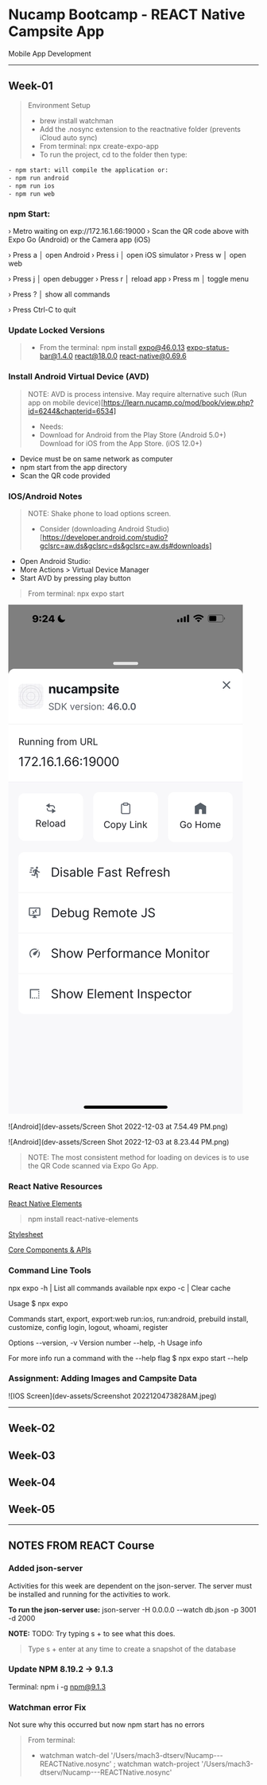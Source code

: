 # Nucamp Bootcamp - REACT Native Campsite App
 Mobile App Development

---
## Week-01
> Environment Setup
>- brew install watchman
>- Add the .nosync extension to the reactnative folder (prevents iCloud auto sync)
>- From terminal: npx create-expo-app
>- To run the project, cd to the folder then type:

```
- npm start: will compile the application or:
- npm run android
- npm run ios
- npm run web
```

### npm Start:
› Metro waiting on exp://172.16.1.66:19000
› Scan the QR code above with Expo Go (Android) or the Camera app (iOS)

› Press a │ open Android
› Press i │ open iOS simulator
› Press w │ open web

› Press j │ open debugger
› Press r │ reload app
› Press m │ toggle menu

› Press ? │ show all commands

› Press Ctrl-C to quit

### Update Locked Versions

>- From the terminal: npm install expo@46.0.13 expo-status-bar@1.4.0 react@18.0.0 react-native@0.69.6

### Install Android Virtual Device (AVD)
> NOTE: AVD is process intensive. May require alternative such
> (Run app on mobile device)[https://learn.nucamp.co/mod/book/view.php?id=6244&chapterid=6534]
> - Needs:
> - Download for Android from the Play Store (Android 5.0+)
    Download for iOS from the App Store. (iOS 12.0+)

- Device must be on same network as computer
- npm start from the app directory
- Scan the QR code provided

### IOS/Android Notes
> NOTE: Shake phone to load options screen.
> - Consider (downloading Android Studio)[https://developer.android.com/studio?gclsrc=aw.ds&gclsrc=ds&gclsrc=aw.ds#downloads]
- Open Android Studio:
- More Actions > Virtual Device Manager
- Start AVD by pressing play button

> From terminal: npx expo start  


![IOS Screen](dev-assets/expo-from-ios-2022120392409AM.jpg)

![Android](dev-assets/Screen Shot 2022-12-03 at 7.54.49 PM.png)

![Android](dev-assets/Screen Shot 2022-12-03 at 8.23.44 PM.png)

> NOTE: The most consistent method for loading on devices is to use the QR Code scanned via Expo Go App.

### React Native Resources
[React Native Elements](https://reactnativeelements.com/docs/3.4.2/getting_started)

> npm install react-native-elements

[Stylesheet](https://reactnative.dev/docs/stylesheet)

[Core Components & APIs](https://reactnative.dev/docs/components-and-apis )


### Command Line Tools

npx expo -h | List all commands available
npx expo -c | Clear cache

Usage
$ npx expo <command>

Commands
start, export, export:web
run:ios, run:android, prebuild
install, customize, config
login, logout, whoami, register

Options
--version, -v   Version number
--help, -h      Usage info

For more info run a command with the --help flag
$ npx expo start --help

### Assignment: Adding Images and Campsite Data
![IOS Screen](dev-assets/Screenshot 2022120473828AM.jpeg)



---
## Week-02




## Week-03




## Week-04




## Week-05



---
## NOTES FROM REACT Course

### Added json-server
Activities for this week are dependent on the json-server. The
server must be installed and running for the activities to work.

**To run the json-server use:**
json-server -H 0.0.0.0 --watch db.json -p 3001 -d 2000

**NOTE:**
TODO: Try typing s + to see what this does.

>  Type s + enter at any time to create a snapshot of the database

### Update NPM 8.19.2 -> 9.1.3
Terminal: npm i -g npm@9.1.3

### Watchman error Fix
Not sure why this occurred but now npm start has no errors
> From terminal:
> - watchman watch-del '/Users/mach3-dtserv/Nucamp---REACTNative.nosync' ; watchman watch-project '/Users/mach3-dtserv/Nucamp---REACTNative.nosync'

